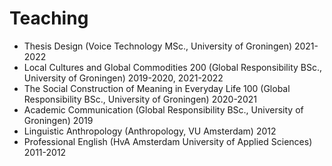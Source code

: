 # Teaching

- Thesis Design (Voice Technology MSc., University of Groningen) 2021-2022
- Local Cultures and Global Commodities 200 (Global Responsibility BSc., University of Groningen) 2019-2020, 2021-2022
- The Social Construction of Meaning in Everyday Life 100 (Global Responsibility BSc., University of Groningen) 2020-2021
- Academic Communication (Global Responsibility BSc., University of Groningen) 2019
- Linguistic Anthropology (Anthropology, VU Amsterdam) 2012
- Professional English  (HvA Amsterdam University of Applied Sciences) 2011-2012
